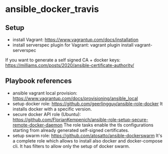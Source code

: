 # ansible_docker_travis

## Setup

- install Vagrant: https://www.vagrantup.com/docs/installation
- install serverspec plugin for Vagrant: vagrant plugin install vagrant-serverspec

If you want to generate a self signed CA + docker keys: https://milliams.com/posts/2020/ansible-certificate-authority/

## Playbook references

- ansible vagrant local provision: https://www.vagrantup.com/docs/provisioning/ansible_local
- setup docker role: https://github.com/geerlingguy/ansible-role-docker
It installs docker with a specific version.
- secure docker API role (Ubuntu): https://github.com/FlorianKempenich/ansible-role-setup-secure-remote-docker-daemon
The role tasks enable the tls configurations starting from already generated self-signed certificates.
- setup swarm role: https://github.com/atosatto/ansible-dockerswarm
It's a complete role which allows to install also docker and docker-compose cli. It has filters to allow only the setup of docker swarm.